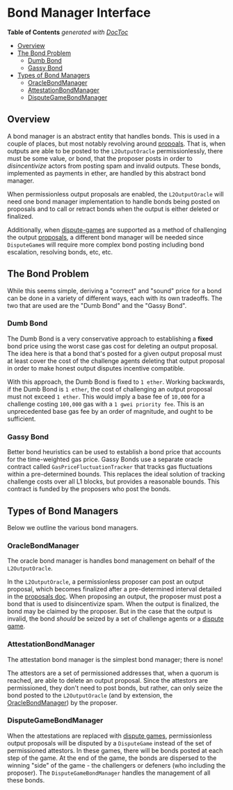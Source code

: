 # Bond Manager Interface

<!-- START doctoc generated TOC please keep comment here to allow auto update -->
<!-- DON'T EDIT THIS SECTION, INSTEAD RE-RUN doctoc TO UPDATE -->
**Table of Contents**  *generated with [DocToc](https://github.com/thlorenz/doctoc)*

- [Overview](#overview)
- [The Bond Problem](#the-bond-problem)
  - [Dumb Bond](#dumb-bond)
  - [Gassy Bond](#gassy-bond)
- [Types of Bond Managers](#types-of-bond-managers)
  - [OracleBondManager](#oraclebondmanager)
  - [AttestationBondManager](#attestationbondmanager)
  - [DisputeGameBondManager](#disputegamebondmanager)

<!-- END doctoc generated TOC please keep comment here to allow auto update -->

## Overview

A bond manager is an abstract entity that handles bonds. This is used in a couple
of places, but most notably revolving around [propoals](./proposals.md). That is,
when outputs are able to be posted to the `L2OutputOracle` permissionlessly, there
must be some value, or bond, that the proposer posts in order to *disincentivize*
actors from posting spam and invalid outputs. These bonds, implemented as
payments in ether, are handled by this abstract bond manager.

When permissionless output proposals are enabled, the `L2OutputOracle` will need
one bond manager implementation to handle bonds being posted on proposals and to
call or retract bonds when the output is either deleted or finalized.

Additionally, when [dispute-games](./dispute-game-interface.md) are supported as
a method of challenging the output [proposals](./proposals.md), a different bond
manager will be needed since `DisputeGame`s will require more complex bond posting
including bond escalation, resolving bonds, etc, etc.

## The Bond Problem

While this seems simple, deriving a "correct" and "sound" price for a bond can be
done in a variety of different ways, each with its own tradeoffs. The two that
are used are the "Dumb Bond" and the "Gassy Bond".

### Dumb Bond

The Dumb Bond is a very conservative approach to establishing a **fixed** bond
price using the worst case gas cost for deleting an output proposal. The idea here
is that a bond that's posted for a given output proposal must at least cover the
cost of the challenge agents deleting that output proposal in order to make
honest output disputes incentive compatible.

With this approach, the Dumb Bond is fixed to `1 ether`. Working backwards, if
the Dumb Bond is `1 ether`, the cost of challenging an output proposal must not
exceed `1 ether`. This would imply a base fee of `10,000` for a challenge costing
`100,000` gas with a `1 gwei priority fee`. This is an unprecedented base gas fee
by an order of magnitude, and ought to be sufficient.

### Gassy Bond

Better bond heuristics can be used to establish a bond price that accounts for
the time-weighted gas price. Gassy Bonds use a separate oracle contract called
`GasPriceFluctuationTracker` that tracks gas fluctuations within a pre-determined
bounds. This replaces the ideal solution of tracking challenge costs over all L1
blocks, but provides a reasonable bounds. This contract is funded by the proposers
who post the bonds.

## Types of Bond Managers

Below we outline the various bond managers.

### OracleBondManager

The oracle bond manager is handles bond management on behalf of the `L2OutputOracle`.

In the `L2OutputOracle`, a permissionless proposer can post an output proposal, which
becomes finalized after a pre-determined interval detailed in the
[proposals doc](./proposals.md). When proposing an output, the proposer must
post a bond that is used to disincentivize spam. When the output is finalized,
the bond may be claimed by the proposer. But in the case that the output is invalid,
the bond *should* be seized by a set of challenge agents or a
[dispute game](./dispute-game-interface.md).

### AttestationBondManager

The attestation bond manager is the simplest bond manager; there is none!

The attestors are a set of permissioned addresses that, when a quorum is reached,
are able to delete an output proposal. Since the attestors are permissioned, they
don't need to post bonds, but rather, can only seize the bond posted to the
`L2OutputOracle` (and by extension, the [OracleBondManager](#-oraclebondmanager))
by the proposer.

### DisputeGameBondManager

When the attestations are replaced with [dispute games](./dispute-game-interface.md),
permissionless output proposals will be disputed by a `DisputeGame` instead of
the set of permissioned attestors. In these games, there will be bonds posted
at each step of the game. At the end of the game, the bonds are dispersed to the
winning "side" of the game - the challengers or defeners (who including the proposer).
The `DisputeGameBondManager` handles the management of all these bonds.

